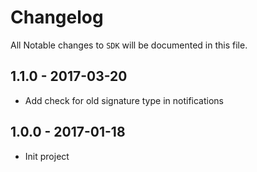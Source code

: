 # Changelog

All Notable changes to `SDK` will be documented in this file.

## 1.1.0 - 2017-03-20

* Add check for old signature type in notifications

## 1.0.0 - 2017-01-18

* Init project